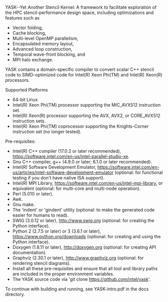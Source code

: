 YASK--Yet Another Stencil Kernel: A framework to facilitate exploration of the HPC stencil-performance design space, including optimizations and features such as
* Vector folding,
* Cache blocking,
* Multi-level OpenMP parallelism,
* Encapsulated memory layout,
* Advanced loop construction,
* Temporal wave-front blocking, and
* MPI halo exchange.

YASK contains a domain-specific compiler to convert scalar C++ stencil code to SIMD-optimized code for Intel(R) Xeon Phi(TM) and Intel(R) Xeon(R) processors.

Supported Platforms
* 64-bit Linux
* Intel(R) Xeon Phi(TM) processor supporting the MIC_AVX512 instruction set.
* Intel(R) Xeon(R) processor supporting the AVX, AVX2, or CORE_AVX512 instruction sets.
* Intel(R) Xeon Phi(TM) coprocessor supporting the Knights-Corner instruction set (no longer tested).

Pre-requisites:
* Intel(R) C++ compiler (17.0.2 or later recommended),
  https://software.intel.com/en-us/intel-parallel-studio-xe.
* Gnu C++ compiler, g++ (4.9.0 or later; 6.1.0 or later recommended).
* Intel(R) Software Development Emulator,
  https://software.intel.com/en-us/articles/intel-software-development-emulator
  (optional: for functional testing if you don't have native ISA support).
* Intel(R) MPI Library, https://software.intel.com/en-us/intel-mpi-library,
  or equivalent (optional: for multi-core and multi-node operation).
* Perl (5.010 or later).
* Awk.
* Gnu make.
* The 'indent' or 'gindent' utility (optional: to make the generated code easier for humans to read).
* SWIG (3.0.12 or later),
  http://www.swig.org (optional: for creating the Python interface).
* Python 2 (2.7.5 or later) or 3 (3.6.1 or later),
  https://www.python.org/downloads (optional: for creating and using the Python interface).
* Doxygen (1.8.11 or later),
  http://doxygen.org (optional: for creating API documentation).
* Graphviz (2.30.1 or later),
  http://www.graphviz.org (optional: for rendering stencil diagrams).
* Install all these pre-requisites and ensure that all
  tool and library paths are included in the proper environment variables.
* The YASK source code via 'git clone https://github.com/intel/yask'.

To continue with building and running, see YASK-intro.pdf in the docs directory.
